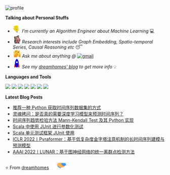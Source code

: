 <!-- ###  Hello <img src="https://github.com/SatYu26/SatYu26/blob/master/Assets/Hi.gif" width="30px">, I'm Mengjia <img src="https://media.giphy.com/media/VgCDAzcKvsR6OM0uWg/giphy.gif" width="50">
 -->
<img src="https://github-profile-summary-cards.vercel.app/api/cards/profile-details?username=dreamhomes&theme=nord_bright" alt="profile">
<!-- <img src="https://github.com/SatYu26/SatYu26/blob/master/Assets/super-kid.gif" alt="Super Kid" align="right" width="450"> -->

**Talking about Personal Stuffs**

- <img alt="GIF" src="https://github.com/SatYu26/SatYu26/blob/master/Assets/wave.gif" width="25vw" /> *I’m currently an Algorithm Engineer about Machine Learning* 💻
- <img alt="GIF" src="https://github.com/SatYu26/SatYu26/blob/master/Assets/gandalf_parrot.gif" width="25vw" /> *Research interests include Graph Embedding, Spatio-temporal Series, Causal Reasoning etc* 😴
- <img alt="GIF" src="https://github.com/SatYu26/SatYu26/blob/master/Assets/hmm.gif" width="25vw" /> *Ask me about anything @*  [![gmail](https://img.shields.io/badge/-Gmail-c14438?style=flat-square&logo=Gmail&logoColor=white&link=mailto:shenmj13@gmail.com)](mailto:shenmj13@gmail.com) 
- <img alt="GIF" src="https://github.com/SatYu26/SatYu26/blob/master/Assets/Rocket.gif" width="25vw" /> *See my [dreamhomes' blog](https://dreamhomes.github.io/) to get more info* 💡


**Languages and Tools**  

<code><a href="https://www.python.org/" target="_blank"><img height="40" src="https://www.vectorlogo.zone/logos/python/python-ar21.svg"></a></code>
<code><a href="https://pytorch.org/" target="_blank"><img height="40" src="https://www.vectorlogo.zone/logos/pytorch/pytorch-ar21.svg"></a></code>
<code><a href="https://www.linux.org/" target="_blank"><img height="40" src="https://www.vectorlogo.zone/logos/linux/linux-ar21.svg"></a></code>
<code><a href="https://www.scala-lang.org/" target="_blank"><img height="40" src="https://www.vectorlogo.zone/logos/scala-lang/scala-lang-ar21.svg"></a></code>
<code><a href="https://www.docker.com/" target="_blank"><img height="40" src="https://www.vectorlogo.zone/logos/docker/docker-official.svg"></a></code>
<code><a href="https://kubernetes.io/" target="_blank"><img height="40" src="https://www.vectorlogo.zone/logos/kubernetes/kubernetes-ar21.svg"></a></code>
<code><a href="https://www.github.com/" target="_blank"><img height="40" src="https://www.vectorlogo.zone/logos/git-scm/git-scm-ar21.svg"></a></code>

**Latest Blog Posts**

<!-- BLOG-POST-LIST:START -->
- [推荐一种 Python 获取时间序列数据集的方式](https://dreamhomes.top/posts/202204071125/)
- [灵魂拷问：是否真的需要深度学习模型来预测时间序列？](https://dreamhomes.top/posts/202203181809/)
- [时间序列趋势检验方法 Mann-Kendall Test 及其 Python 实现](https://dreamhomes.top/posts/202202161704/)
- [Scala 中使用 JUnit 进行参数化测试](https://dreamhomes.top/posts/202202151019/)
- [Scala 单元测试框架 JUnit 使用](https://dreamhomes.top/posts/202202141510/)
- [ICLR 2022丨Pyraformer：基于低复杂度金字塔注意机制的长时间序列建模与预测模型](https://dreamhomes.top/posts/202202071425/)
- [AAAI 2022丨LUNAR：基于图神经网络的统一离群点检测方法](https://dreamhomes.top/posts/202201281154/)
<!-- BLOG-POST-LIST:END -->

⭐️ From [dreamhomes](https://github.com/dreamhomes) <img src="https://github.com/SatYu26/SatYu26/blob/master/Assets/Handshake.gif" height="32px">
